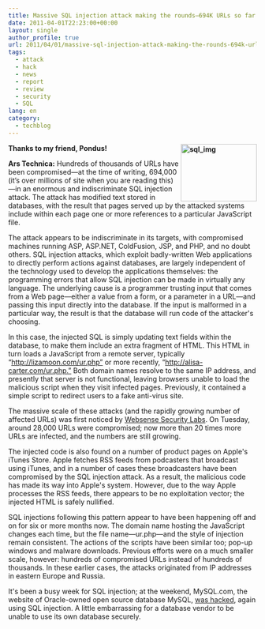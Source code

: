 ```yaml
---
title: Massive SQL injection attack making the rounds—694K URLs so far
date: 2011-04-01T22:23:00+00:00
layout: single
author_profile: true
url: 2011/04/01/massive-sql-injection-attack-making-the-rounds-694k-urls-so-far/
tags:
  - attack
  - hack
  - news
  - report
  - review
  - security
  - SQL
lang: en
category: 
  - techblog
---
```

**[<img title="sql_img" border="0" alt="sql_img" align="right" src="http://lh4.ggpht.com/_vaUVXcmC3OI/TZZJNEblu0I/AAAAAAAADzc/DKiO3KiMlvs/sql_img_thumb%5B2%5D.jpg?imgmax=800" width="154" height="116" />](http://lh5.ggpht.com/_vaUVXcmC3OI/TZZJJOzqeiI/AAAAAAAADzY/FcnGCJKWL3Y/s1600-h/sql_img%5B4%5D.jpg)**

**Thanks to my friend, Pondus!**

**Ars Technica:** Hundreds of thousands of URLs have been compromised—at the time of writing, 694,000 (it’s over millions of site when you are reading this)—in an enormous and indiscriminate SQL injection attack. The attack has modified text stored in databases, with the result that pages served up by the attacked systems include within each page one or more references to a particular JavaScript file.

The attack appears to be indiscriminate in its targets, with compromised machines running ASP, ASP.NET, ColdFusion, JSP, and PHP, and no doubt others. SQL injection attacks, which exploit badly-written Web applications to directly perform actions against databases, are largely independent of the technology used to develop the applications themselves: the programming errors that allow SQL injection can be made in virtually any language. The underlying cause is a programmer trusting input that comes from a Web page—either a value from a form, or a parameter in a URL—and passing this input directly into the database. If the input is malformed in a particular way, the result is that the database will run code of the attacker's choosing.

In this case, the injected SQL is simply updating text fields within the database, to make them include an extra fragment of HTML. This HTML in turn loads a JavaScript from a remote server, typically “http://lizamoon.com/ur.php” or more recently, “http://alisa-carter.com/ur.php.” Both domain names resolve to the same IP address, and presently that server is not functional, leaving browsers unable to load the malicious script when they visit infected pages. Previously, it contained a simple script to redirect users to a fake anti-virus site.

The massive scale of these attacks (and the rapidly growing number of affected URLs) was first noticed by [Websense Security Labs](http://community.websense.com/blogs/securitylabs/archive/2011/03/29/lizamoon-mass-injection-28000-urls-including-itunes.aspx). On Tuesday, around 28,000 URLs were compromised; now more than 20 times more URLs are infected, and the numbers are still growing.

The injected code is also found on a number of product pages on Apple's iTunes Store. Apple fetches RSS feeds from podcasters that broadcast using iTunes, and in a number of cases these broadcasters have been compromised by the SQL injection attack. As a result, the malicious code has made its way into Apple's system. However, due to the way Apple processes the RSS feeds, there appears to be no exploitation vector; the injected HTML is safely nullified.

SQL injections following this pattern appear to have been happening off and on for six or more months now. The domain name hosting the JavaScript changes each time, but the file name—ur.php—and the style of injection remain consistent. The actions of the scripts have been similar too; pop-up windows and malware downloads. Previous efforts were on a much smaller scale, however: hundreds of compromised URLs instead of hundreds of thousands. In these earlier cases, the attacks originated from IP addresses in eastern Europe and Russia.

It's been a busy week for SQL injection; at the weekend, MySQL.com, the website of Oracle-owned open source database MySQL, [was hacked](http://seclists.org/fulldisclosure/2011/Mar/309), again using SQL injection. A little embarrassing for a database vendor to be unable to use its own database securely.